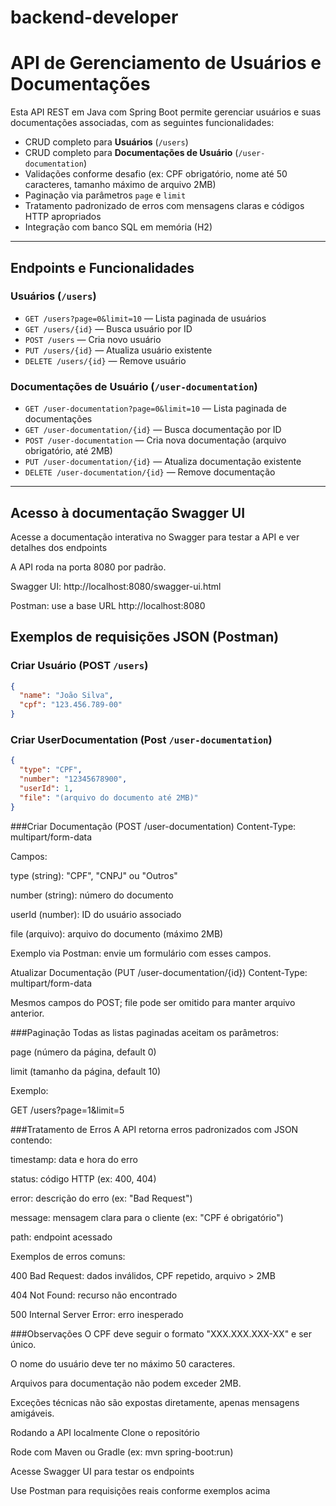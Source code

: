 # backend-developer
# API de Gerenciamento de Usuários e Documentações

Esta API REST em Java com Spring Boot permite gerenciar usuários e suas documentações associadas, com as seguintes funcionalidades:

- CRUD completo para **Usuários** (`/users`)
- CRUD completo para **Documentações de Usuário** (`/user-documentation`)
- Validações conforme desafio (ex: CPF obrigatório, nome até 50 caracteres, tamanho máximo de arquivo 2MB)
- Paginação via parâmetros `page` e `limit`
- Tratamento padronizado de erros com mensagens claras e códigos HTTP apropriados
- Integração com banco SQL em memória (H2)

---

## Endpoints e Funcionalidades

### Usuários (`/users`)

- `GET /users?page=0&limit=10` — Lista paginada de usuários
- `GET /users/{id}` — Busca usuário por ID
- `POST /users` — Cria novo usuário
- `PUT /users/{id}` — Atualiza usuário existente
- `DELETE /users/{id}` — Remove usuário

### Documentações de Usuário (`/user-documentation`)

- `GET /user-documentation?page=0&limit=10` — Lista paginada de documentações
- `GET /user-documentation/{id}` — Busca documentação por ID
- `POST /user-documentation` — Cria nova documentação (arquivo obrigatório, até 2MB)
- `PUT /user-documentation/{id}` — Atualiza documentação existente
- `DELETE /user-documentation/{id}` — Remove documentação

---

## Acesso à documentação Swagger UI

Acesse a documentação interativa no Swagger para testar a API e ver detalhes dos endpoints

A API roda na porta 8080 por padrão.

Swagger UI: http://localhost:8080/swagger-ui.html

Postman: use a base URL http://localhost:8080

## Exemplos de requisições JSON (Postman)

### Criar Usuário (POST `/users`)

```json
{
  "name": "João Silva",
  "cpf": "123.456.789-00"
}
```

### Criar UserDocumentation (Post `/user-documentation`)
```json 
{
  "type": "CPF",
  "number": "12345678900",
  "userId": 1,
  "file": "(arquivo do documento até 2MB)"
}
```

###Criar Documentação (POST /user-documentation)
Content-Type: multipart/form-data

Campos:

type (string): "CPF", "CNPJ" ou "Outros"

number (string): número do documento

userId (number): ID do usuário associado

file (arquivo): arquivo do documento (máximo 2MB)

Exemplo via Postman: envie um formulário com esses campos.

Atualizar Documentação (PUT /user-documentation/{id})
Content-Type: multipart/form-data

Mesmos campos do POST; file pode ser omitido para manter arquivo anterior.


###Paginação
Todas as listas paginadas aceitam os parâmetros:

page (número da página, default 0)

limit (tamanho da página, default 10)

Exemplo:

GET /users?page=1&limit=5

###Tratamento de Erros
A API retorna erros padronizados com JSON contendo:

timestamp: data e hora do erro

status: código HTTP (ex: 400, 404)

error: descrição do erro (ex: "Bad Request")

message: mensagem clara para o cliente (ex: "CPF é obrigatório")

path: endpoint acessado


Exemplos de erros comuns:

400 Bad Request: dados inválidos, CPF repetido, arquivo > 2MB

404 Not Found: recurso não encontrado

500 Internal Server Error: erro inesperado


###Observações
O CPF deve seguir o formato "XXX.XXX.XXX-XX" e ser único.

O nome do usuário deve ter no máximo 50 caracteres.

Arquivos para documentação não podem exceder 2MB.

Exceções técnicas não são expostas diretamente, apenas mensagens amigáveis.

Rodando a API localmente
Clone o repositório

Rode com Maven ou Gradle (ex: mvn spring-boot:run)

Acesse Swagger UI para testar os endpoints

Use Postman para requisições reais conforme exemplos acima
